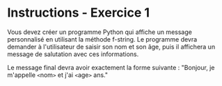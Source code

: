 # Instructions - Exercice 1

Vous devez créer un programme Python qui affiche un message personnalisé en utilisant la méthode f-string. Le programme devra demander à l'utilisateur de saisir son nom et son âge, puis il affichera un message de salutation avec ces informations.
 
Le message final devra avoir exactement la forme suivante : "Bonjour, je m'appelle `<`nom`>` et j'ai `<`age`>` ans."

